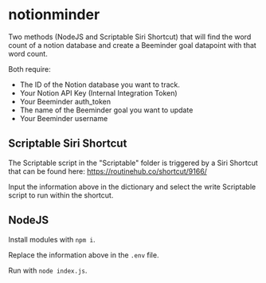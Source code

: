# notionminder

Two methods (NodeJS and Scriptable Siri Shortcut) that will find the word count of a notion database and create a Beeminder goal datapoint with that word count.

Both require:

- The ID of the Notion database you want to track.
- Your Notion API Key (Internal Integration Token)
- Your Beeminder auth_token
- The name of the Beeminder goal you want to update
- Your Beeminder username

## Scriptable Siri Shortcut

The Scriptable script in the "Scriptable" folder is triggered by a Siri Shortcut that can be found here: https://routinehub.co/shortcut/9166/

Input the information above in the dictionary and select the write Scriptable script to run within the shortcut.

## NodeJS

Install modules with `npm i`.

Replace the information above in the `.env` file.

Run with `node index.js`.
